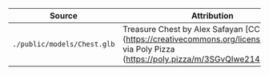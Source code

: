 | Source                      | Attribution                                                                                                                             |
| --------------------------- | --------------------------------------------------------------------------------------------------------------------------------------- |
| `./public/models/Chest.glb` | Treasure Chest by Alex Safayan [CC-BY] (https://creativecommons.org/licenses/by/3.0/) via Poly Pizza (https://poly.pizza/m/3SGvQIwe214) |
